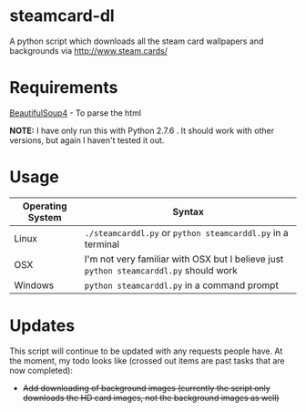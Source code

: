 steamcard-dl
===============================

A python script which downloads all the steam card wallpapers and backgrounds via http://www.steam.cards/

Requirements
===============================

[BeautifulSoup4](http://www.crummy.com/software/BeautifulSoup/) - To parse the html

**NOTE:** I have only run this with Python 2.7.6 . It should work with other versions, but again I haven't tested it out.

Usage
===
Operating System | Syntax
-----------------|-------
Linux            | ```./steamcarddl.py``` or ```python steamcarddl.py``` in a terminal
OSX              | I'm not very familiar with OSX but I believe just ```python steamcarddl.py``` should work
Windows          | ```python steamcarddl.py``` in a command prompt 

Updates
===============================

This script will continue to be updated with any requests people have.
At the moment, my todo looks like (crossed out items are past tasks that are now completed):
* ~~Add downloading of background images (currently the script only downloads the HD card images, not the background images as well)~~
